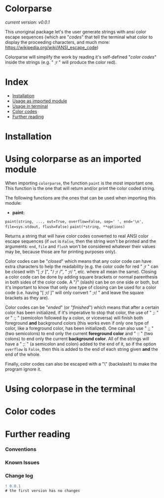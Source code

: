 # Colorparse

_current version: v0.0.1_

This unoriginal package let's the user generate strings with ansi color escape sequences (which are "*codes*" that tell the terminal what color to display the proceeding characters, and much more: <https://wikipedia.org/wiki/ANSI_escape_code>)

Colorparse will simplify the work by reading it's self-defined "*color codes*" inside the strings (e.g. " ;r " will produce the color red).

# Index
- [Installation](https://github.com/tubi-carrillo/colorparse#installation)
- [Usage as imported module](https://github.com/tubi-carrillo/colorparse#usage-as-imported-module)
- [Usage in terminal](https://github.com/tubi-carrillo/colorparse#usage-in-terminal)
- [Color codes](https://github.com/tubi-carrillo/colorparse#color-codes)
- [Further reading](https://github.com/tubi-carrillo/colorparse#further-reading)

# Installation

# Using colorparse as an imported module

When importing `colorparse`, the function `paint` is the most important one. This function is the one that will return and/or print the color coded string.

The following functions are the ones that can be used when importing this module:

- **paint:**

`paint(string, ..., out=True, overflow=False, sep=' ', end='\n', file=sys.stdout, flush=False)`
`paint(*string, **options)`

Returns a string that will have color codes converted to real ANSI color escape sequences (if `out` is `False`, then the string won't be printed and the arguments: `end`, `file` and `flush` won't be considered whatever their values may be, because those are for printing purposes only).

Color codes can be "*closed*" which means that any color code can have extra characters to help the readability (e.g. the color code for red " ;r " can be closed with "\[ ;r \]", "/ ;r /", " ;r/ ", etc. where all mean the same). Closing a color code can be done by adding square brackets or normal parenthesis in both sides of the color code. A "/" (slash) can be on one side or both, but it's important to know that only one type of closing can be used for a color code (i.e. having "\[ ;r/ \]" will only convert " ;r/ " and leave the square brackets as they are).

Color codes can be "*ended*" (or "*finished*") which means that after a certain color has been initialized, if it's imperative to stop that color, the use of " ;: " or " :; " (semicolon followed by a colon, or viceversa) will finish both foreground **and** background colors (this works even if only one type of color, like a foreground color, has been initialized). One can also use " ;; " (two semicolons) to end only the current **foreground color** and " :: " (two colons) to end only the current **background color**. All of the strings will have a " ;: " (a semicolon and colon) added to the end of it, so if the option `overflow` is `False`, then this is added to the end of each string given **and** the end of the whole.

Finally, color codes can also be escaped with a "\\" (backslash) to make the program ignore it.

# Using colorpase in the terminal

# Color codes

# Further reading

### Conventions
### Known Issues
### Change log

```diff
! 0.0.1
# the first version has no changes
```
